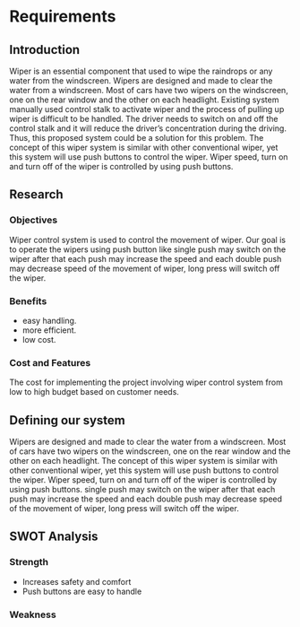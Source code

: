 # Requirements
## Introduction
Wiper is an essential component that used to wipe the raindrops or any water from the windscreen. Wipers are designed and made to clear the water from a windscreen. Most of cars have two wipers on the windscreen, one on the rear window and the other on each headlight. Existing system manually used control stalk to activate wiper and the process of pulling up wiper is difficult to be handled. The driver needs to switch on and off the control stalk and it will reduce the driver’s concentration during the driving. Thus, this proposed system could be a solution for this problem. The concept of this wiper system is similar with other conventional wiper, yet this system will use push buttons to control the wiper. Wiper speed, turn on and turn off of the wiper is controlled by using push buttons.
## Research
### Objectives
Wiper control system is used to control the movement of wiper. Our goal is to operate the wipers using push button like single push may switch on the wiper after that each push may increase the speed and each double push may decrease speed of the movement of wiper, long press will switch off the wiper. 
### Benefits
* easy handling.
* more efficient.
* low cost.
### Cost and Features
The cost for implementing the project involving wiper control system from low to high budget based on customer needs.
## Defining our system
Wipers are designed and made to clear the water from a windscreen. Most of cars have two wipers on the windscreen, one on the rear window and the other on each headlight. The concept of this wiper system is similar with other conventional wiper, yet this system will use push buttons to control the wiper. Wiper speed, turn on and turn off of the wiper is controlled by using push buttons. single push may switch on the wiper after that each push may increase the speed and each double push may decrease speed of the movement of wiper, long press will switch off the wiper.
## SWOT Analysis
### Strength
* Increases safety and comfort
* Push buttons are easy to handle
### Weakness
